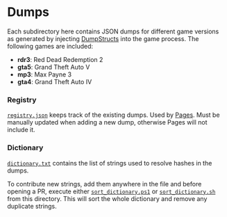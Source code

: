 # Dumps

Each subdirectory here contains JSON dumps for different game versions as generated by injecting [DumpStructs](/src/DumpStructs/) into the game process. The following games are included:
- **rdr3**: Red Dead Redemption 2
- **gta5**: Grand Theft Auto V
- **mp3**: Max Payne 3
- **gta4**: Grand Theft Auto IV

### Registry

[`registry.json`](./registry.json) keeps track of the existing dumps. Used by [Pages](/src/Pages/). Must be manually updated when adding a new dump, otherwise Pages will not include it.

### Dictionary

[`dictionary.txt`](./dictionary.txt) contains the list of strings used to resolve hashes in the dumps.

To contribute new strings, add them anywhere in the file and before opening a PR, execute either [`sort_dictionary.ps1`](./sort_dictionary.ps1) or [`sort_dictionary.sh`](./sort_dictionary.sh) from this directory. This will sort the whole dictionary and remove any duplicate strings.